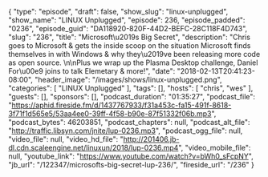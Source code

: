 {
  "type": "episode",
  "draft": false,
  "show_slug": "linux-unplugged",
  "show_name": "LINUX Unplugged",
  "episode": 236,
  "episode_padded": "0236",
  "episode_guid": "DA118920-820F-44D2-BEFC-28C118F4D743",
  "slug": "236",
  "title": "Microsoft\u2019s Big Secret",
  "description": "Chris goes to Microsoft & gets the inside scoop on the situation Microsoft finds themselves in with Windows & why they\u2019ve been releasing more code as open source. \n\nPlus we wrap up the Plasma Desktop challenge, Daniel For\u00e9 joins to talk Elemetary & more!",
  "date": "2018-02-13T20:41:23-08:00",
  "header_image": "/images/shows/linux-unplugged.png",
  "categories": [
    "LINUX Unplugged"
  ],
  "tags": [],
  "hosts": [
    "chris",
    "wes"
  ],
  "guests": [],
  "sponsors": [],
  "podcast_duration": "01:35:27",
  "podcast_file": "https://aphid.fireside.fm/d/1437767933/f31a453c-fa15-491f-8618-3f71f1d565e5/53aa4ee0-39ff-4f58-b90e-87f51332f06b.mp3",
  "podcast_bytes": 46203851,
  "podcast_chapters": null,
  "podcast_alt_file": "http://traffic.libsyn.com/jnite/lup-0236.mp3",
  "podcast_ogg_file": null,
  "video_file": null,
  "video_hd_file": "http://201406.jb-dl.cdn.scaleengine.net/linuxun/2018/lup-0236.mp4",
  "video_mobile_file": null,
  "youtube_link": "https://www.youtube.com/watch?v=bWh0_sFcpNY",
  "jb_url": "/122347/microsofts-big-secret-lup-236/",
  "fireside_url": "/236"
}

